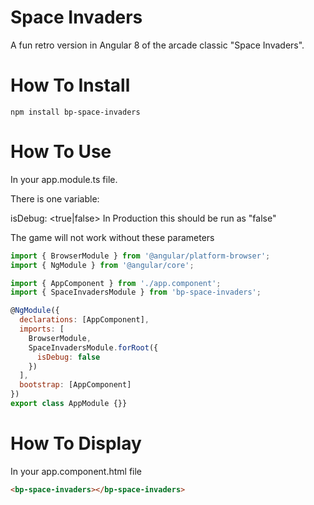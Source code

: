 # Space Invaders

A fun retro version in Angular 8 of the arcade classic "Space Invaders".

# How To Install

`npm install bp-space-invaders`

# How To Use

In your app.module.ts file.

There is one variable:

isDebug: <true|false> In Production this should be run as "false"

The game will not work without these parameters

```javascript
import { BrowserModule } from '@angular/platform-browser';
import { NgModule } from '@angular/core';

import { AppComponent } from './app.component';
import { SpaceInvadersModule } from 'bp-space-invaders';

@NgModule({
  declarations: [AppComponent],
  imports: [
    BrowserModule,
    SpaceInvadersModule.forRoot({
      isDebug: false
    })
  ],
  bootstrap: [AppComponent]
})
export class AppModule {}}
```

# How To Display

In your app.component.html file

```html
<bp-space-invaders></bp-space-invaders>
```
